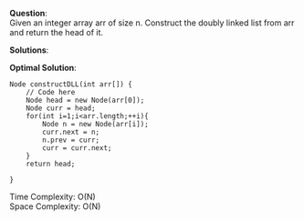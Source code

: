 **Question**:  
Given an integer array arr of size n. Construct the doubly linked list from arr and return the head of it.  

**Solutions**:   


**Optimal Solution**:  

    Node constructDLL(int arr[]) {
        // Code here
        Node head = new Node(arr[0]);
        Node curr = head;
        for(int i=1;i<arr.length;++i){
            Node n = new Node(arr[i]);
            curr.next = n;
            n.prev = curr;
            curr = curr.next;
        }
        return head;
        
    }

Time Complexity: O(N)  
Space Complexity: O(N) 